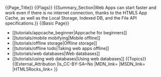 {{Page_Title}}
{{Flags}}
{{Summary_Section|Web Apps can start faster and work even if there is no internet connection, thanks to the HTML5 App Cache, as well as the Local Storage, Indexed DB, and the File API specifications.}}
{{Basic Page}}
* [[tutorials/appcache_beginner|Appcache for beginners]]
* [[tutorials/mobile mobifying|Mobile offline]]
* [[tutorials/offline storage|Offline storage]]
* [[tutorials/offline todo|Taking web apps offline]]
* [[tutorials/web databases|Web databases]]
* [[tutorials/using web databases|Using web databases]]
{{Topics}}
{{External_Attribution
|Is_CC-BY-SA=No
|MDN_link=
|MSDN_link=
|HTML5Rocks_link=
}}
